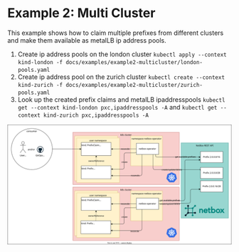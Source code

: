# Example 2: Multi Cluster

This example shows how to claim multiple prefixes from different clusters and make them available as metalLB ip address pools.

1. Create ip address pools on the london cluster `kubectl apply --context kind-london -f docs/examples/example2-multicluster/london-pools.yaml`
2. Create ip address pool on the zurich cluster `kubectl create --context kind-zurich -f docs/examples/example2-multicluster/zurich-pools.yaml`
3. Look up the created prefix claims and metalLB ipaddresspools `kubectl get --context kind-london pxc,ipaddresspools -A` and `kubectl get --context kind-zurich pxc,ipaddresspools -A`

![Example 2](multicluster.drawio.svg)
